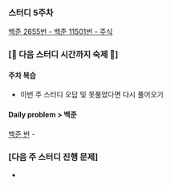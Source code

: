 ### 스터디 5주차

[백준 2655번 - ](https://www.acmicpc.net/problem/2655)
[백준 11501번 - 주식](https://www.acmicpc.net/problem/11501)

### [💛 다음 스터디 시간까지 숙제 💛]

#### 주차 복습

- 이번 주 스터디 오답 및 못풀었다면 다시 풀어오기

#### Daily problem > 백준

[백준 번](https://www.acmicpc.net/problem/) - 

### [다음 주 스터디 진행 문제]
-
